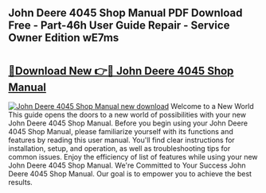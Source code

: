 ## John Deere 4045 Shop Manual PDF Download Free - Part-46h User Guide Repair - Service Owner Edition wE7ms

# <h2><a href="http://bc87375.oget.top/?id=John+Deere+4045+Shop+Manual">🔗Download New 👉🔴 John Deere 4045 Shop Manual</a></h2>

[![John Deere 4045 Shop Manual new download](https://i.imgur.com/5g1atiW.png)](http://bc87375.oget.top/?id=John+Deere+4045+Shop+Manual)
Welcome to a New World This guide opens the doors to a new world of possibilities with your new John Deere 4045 Shop Manual. Before you begin using your John Deere 4045 Shop Manual, please familiarize yourself with its functions and features by reading this user manual. You'll find clear instructions for installation, setup, and operation, as well as troubleshooting tips for common issues. Enjoy the efficiency of list of features while using your new John Deere 4045 Shop Manual. We're Committed to Your Success John Deere 4045 Shop Manual. Our goal is to empower you to achieve the best results.
